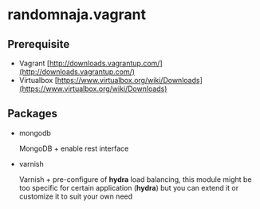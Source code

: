 randomnaja.vagrant
==================

## Prerequisite
* Vagrant [http://downloads.vagrantup.com/](http://downloads.vagrantup.com/)
* Virtualbox [https://www.virtualbox.org/wiki/Downloads](https://www.virtualbox.org/wiki/Downloads)

## Packages
* mongodb
    
    MongoDB + enable rest interface

* varnish

    Varnish + pre-configure of __hydra__ load balancing, this module might be too specific for certain application (__hydra__)
     but you can extend it or customize it to suit your own need

